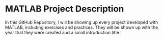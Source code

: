 # MATLAB Project Description 

In this GitHub Repository, I will be showing up every project developed with
MATLAB, including exercises and practices. They will be shown up with the year
that they were created and a small introduction title. 
